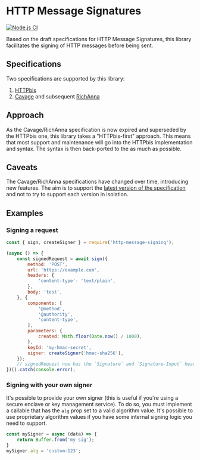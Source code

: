 # HTTP Message Signatures

[![Node.js CI](https://github.com/dhensby/node-http-message-signatures/actions/workflows/nodejs.yml/badge.svg)](https://github.com/dhensby/node-http-message-signatures/actions/workflows/nodejs.yml)

Based on the draft specifications for HTTP Message Signatures, this library facilitates the signing
of HTTP messages before being sent.

## Specifications

Two specifications are supported by this library:

1. [HTTPbis](https://datatracker.ietf.org/doc/html/draft-ietf-httpbis-message-signatures)
2. [Cavage](https://datatracker.ietf.org/doc/html/draft-cavage-http-signatures) and subsequent [RichAnna](https://datatracker.ietf.org/doc/html/draft-richanna-http-message-signatures)

## Approach

As the Cavage/RichAnna specification is now expired and superseded by the HTTPbis one, this library takes a
"HTTPbis-first" approach. This means that most support and maintenance will go into the HTTPbis
implementation and syntax. The syntax is then back-ported to the as much as possible.

## Caveats

The Cavage/RichAnna specifications have changed over time, introducing new features. The aim is to support
the [latest version of the specification](https://datatracker.ietf.org/doc/html/draft-richanna-http-message-signatures)
and not to try to support each version in isolation.

## Examples

### Signing a request

```js
const { sign, createSigner } = require('http-message-signing');

(async () => {
    const signedRequest = await sign({
        method: 'POST',
        url: 'https://example.com',
        headers: {
            'content-type': 'text/plain',
        },
        body: 'test',
    }, {
        components: [
            '@method',
            '@authority',
            'content-type',
        ],
        parameters: {
            created: Math.floor(Date.now() / 1000),
        },
        keyId: 'my-hmac-secret',
        signer: createSigner('hmac-sha256'),
    });
    // signedRequest now has the `Signature` and `Signature-Input` headers
})().catch(console.error);
```

### Signing with your own signer

It's possible to provide your own signer (this is useful if you're using a secure enclave or key
management service). To do so, you must implement a callable that has the `alg` prop set to a valid
algorithm value. It's possible to use proprietary algorithm values if you have some internal signing
logic you need to support.

```js
const mySigner = async (data) => {
    return Buffer.from('my sig');
}
mySigner.alg = 'custom-123';
```
